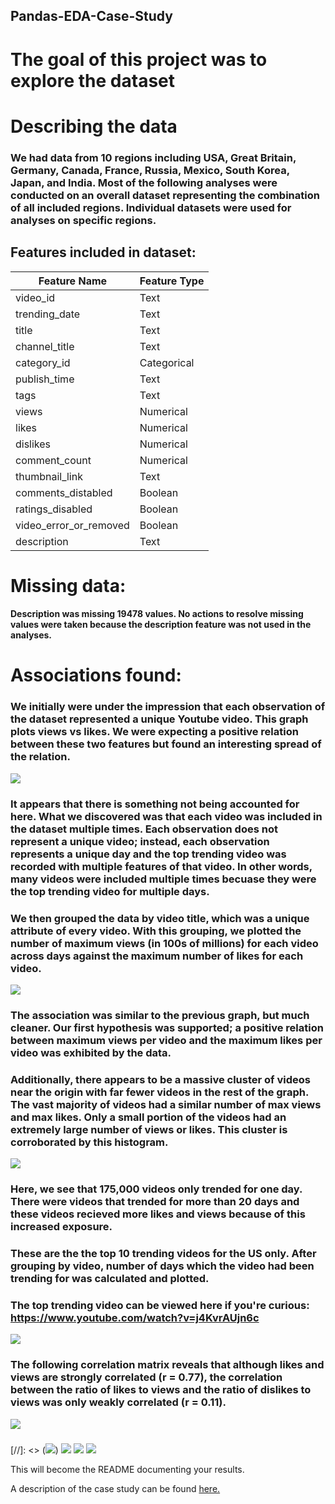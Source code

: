 ## Pandas-EDA-Case-Study

# The goal of this project was to explore the dataset

# Describing the data

### We had data from 10 regions including USA, Great Britain, Germany, Canada, France, Russia, Mexico, South Korea, Japan, and India. Most of the following analyses were conducted on an overall dataset representing the combination of all included regions. Individual datasets were used for analyses on specific regions.

## Features included in dataset:

Feature Name | Feature Type
------------ | -------------
video_id | Text
trending_date | Text
title | Text
channel_title | Text
category_id | Categorical
publish_time | Text
tags | Text
views | Numerical
likes | Numerical
dislikes | Numerical
comment_count | Numerical
thumbnail_link | Text
comments_distabled | Boolean
ratings_disabled | Boolean
video_error_or_removed | Boolean
description | Text

# Missing data:

#### Description was missing 19478 values. No actions to resolve missing values were taken because the description feature was not used in the analyses.

# Associations found:

### We initially were under the impression that each observation of the dataset represented a unique Youtube video. This graph plots views vs likes. We were expecting a positive relation between these two features but found an interesting spread of the relation.

![](images/image3.png)

### It appears that there is something not being accounted for here. What we discovered was that each video was included in the dataset multiple times. Each observation does not represent a unique video; instead, each observation represents a unique day and the top trending video was recorded with multiple features of that video. In other words, many videos were included multiple times becuase they were the top trending video for multiple days.

### We then grouped the data by video title, which was a unique attribute of every video. With this grouping, we plotted the number of maximum views (in 100s of millions) for each video across days against the maximum number of likes for each video.

![](images/image2.png)

### The association was similar to the previous graph, but much cleaner. Our first hypothesis was supported; a positive relation between maximum views per video and the maximum likes per video was exhibited by the data.

### Additionally, there appears to be a massive cluster of videos near the origin with far fewer videos in the rest of the graph. The vast majority of videos had a similar number of max views and max likes. Only a small portion of the videos had an extremely large number of views or likes. This cluster is corroborated by this histogram.

![](images/image6.png)

### Here, we see that 175,000 videos only trended for one day. There were videos that trended for more than 20 days and these videos recieved more likes and views because of this increased exposure.

### These are the the top 10 trending videos for the US only. After grouping by video, number of days which the video had been trending for was calculated and plotted.
### The top trending video can be viewed here if you're curious: https://www.youtube.com/watch?v=j4KvrAUjn6c

![](images/image1.png)

### The following correlation matrix reveals that although likes and views are strongly correlated (r = 0.77), the correlation between the ratio of likes to views and the ratio of dislikes to views was only weakly correlated (r = 0.11).

![](images/image.png)

### 

[//]: <> (![](images/image4.png))
![](images/image5.png)
![](images/image7.png)
![](images/image8.png)








This will become the README documenting your results.  

A description of the case study can be found [here.](case_study_description.md)

